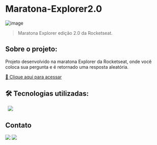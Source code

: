 # Maratona-Explorer2.0

![image](https://user-images.githubusercontent.com/105132452/191086119-dc6a366e-7029-4c1f-9504-e0f14163703d.png)

> Maratona Explorer edição 2.0 da Rocketseat.
## Sobre o projeto:

Projeto desenvolvido na maratona Explorer da Rocketseat, onde você coloca sua pergunta e é retornado uma resposta aleatória. 

[🔗 Clique aqui para acessar](https://andersonrodrigs.github.io/Maratona-Explorer2.0/)

## 🛠 Tecnologias utilizadas:

<div>
<img src="https://img.shields.io/badge/HTML5-E34F26?style=for-the-badge&logo=html5&logoColor=white" alt="">
<img src="https://img.shields.io/badge/CSS3-1572B6?style=for-the-badge&logo=css3&logoColor=white" alt="">
<img src="https://img.shields.io/badge/JavaScript-F7DF1E?style=for-the-badge&logo=javascript&logoColor=black" />
</div>

<!--# Autor:-->
## Contato
<a href="https://www.linkedin.com/in/anderson-r-souza" target="_blank"><img src="https://img.shields.io/badge/-LinkedIn-%230077B5?style=for-the-badge&logo=linkedin&logoColor=white" target="_blank"></a> 
<a href = "mailto:anderson.rodriguesouz@gmail.com"><img src="https://img.shields.io/badge/-Gmail-%23333?style=for-the-badge&logo=gmail&logoColor=white" target="_blank"></a>







